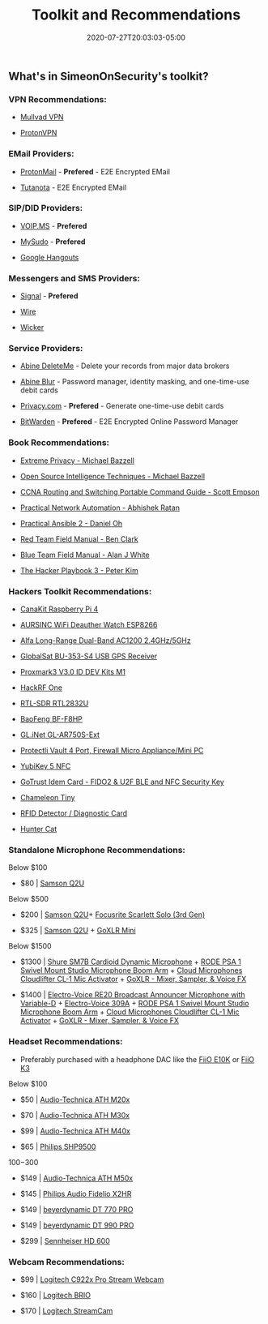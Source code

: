﻿---
title: "Toolkit and Recommendations"
date: 2020-07-27T20:03:03-05:00
draft: false
toc: true
---

## What's in SimeonOnSecurity's toolkit?


### VPN Recommendations:

- [Mullvad VPN](https://mullvad.net/en/) 

- [ProtonVPN](https://protonvpn.com/)

### EMail Providers:

- [ProtonMail](https://protonmail.com/) - **Prefered** - E2E Encrypted EMail

- [Tutanota](https://www.tutanota.com/) - E2E Encrypted EMail

### SIP/DID Providers:

- [VOIP.MS](https://voip.ms) - **Prefered**

- [MySudo](https://mysudo.com/) - **Prefered**

- [Google Hangouts](https://hangouts.google.com)

### Messengers and SMS Providers:

- [Signal](https://www.signal.org/) - **Prefered**

- [Wire](https://wire.com/en/)

- [Wicker](https://wickr.com/)

### Service Providers:

- [Abine DeleteMe](https://joindeleteme.com/refer?coupon=RFR-40867-7DWHR4) - Delete your records from major data brokers

- [Abine Blur](https://dnt.abine.com/#/ref_register/pC8ZbvQtt) - Password manager, identity masking, and one-time-use debit cards

- [Privacy.com](https://privacy.com/join/SU86Y) - **Prefered** - Generate one-time-use debit cards

- [BitWarden](bitwarden.com) - **Prefered** - E2E Encrypted Online Password Manager 

### Book Recommendations:

- [Extreme Privacy - Michael Bazzell](https://amzn.to/3g4BrxG)

- [Open Source Intelligence Techniques - Michael Bazzell](https://amzn.to/39zbWlV)

- [CCNA Routing and Switching Portable Command Guide - Scott Empson](https://amzn.to/3hFK7eo)

- [Practical Network Automation - Abhishek Ratan](https://amzn.to/3hE5Tzd)

- [Practical Ansible 2 - Daniel Oh](https://amzn.to/332hwfo)

- [Red Team Field Manual - Ben Clark](https://amzn.to/2BBC3fp)

- [Blue Team Field Manual - Alan J White](https://amzn.to/30Z5il4)

- [The Hacker Playbook 3 - Peter Kim](https://amzn.to/2D6F47L)

### Hackers Toolkit Recommendations:

- [CanaKit Raspberry Pi 4](https://amzn.to/2EqDyOx)

- [AURSINC WiFi Deauther Watch ESP8266](https://amzn.to/2P0W3uX)

- [Alfa Long-Range Dual-Band AC1200 2.4GHz/5GHz](https://amzn.to/330FAPG)

- [GlobalSat BU-353-S4 USB GPS Receiver](https://amzn.to/3fcHWxq)

- [Proxmark3 V3.0 ID DEV Kits M1](https://amzn.to/3g83cFx)

- [HackRF One](https://amzn.to/2OXVj9Q)

- [RTL-SDR RTL2832U](https://amzn.to/302Egd9)

- [BaoFeng BF-F8HP](https://amzn.to/39vChkK)

- [GL.iNet GL-AR750S-Ext](https://amzn.to/3g5PTFV)

- [Protectli Vault 4 Port, Firewall Micro Appliance/Mini PC](https://amzn.to/2X1S2KZ)

- [YubiKey 5 NFC](https://amzn.to/2OXAxHw)

- [GoTrust Idem Card - FIDO2 & U2F BLE and NFC Security Key](https://amzn.to/30RFE1x)

- [Chameleon Tiny](https://hackerwarehouse.com/product/chameleon-tiny/)

- [RFID Detector / Diagnostic Card](https://hackerwarehouse.com/product/rfid-detector-diagnostic-card/)

- [Hunter Cat](https://hackerwarehouse.com/product/hunter-cat/)

### Standalone Microphone Recommendations:
Below $100

- $80 | [Samson Q2U](https://amzn.to/2GkpbZA)
  
Below $500

- $200 | [Samson Q2U](https://amzn.to/2GkpbZA)+ [Focusrite Scarlett Solo (3rd Gen)](https://amzn.to/2ux8kA6)
  
- $325 | [Samson Q2U](https://amzn.to/2GkpbZA) + [GoXLR Mini](https://amzn.to/37oB6BC)
  
Below $1500

- $1300 | [Shure SM7B Cardioid Dynamic Microphone](https://amzn.to/36m9Gel) + [RODE PSA 1 Swivel Mount Studio Microphone Boom Arm](https://amzn.to/2tFgUwY) +  [Cloud Microphones Cloudlifter CL-1 Mic Activator](https://amzn.to/2TUBi7W) + [GoXLR - Mixer, Sampler, & Voice FX](https://amzn.to/2tOcQdF)
  
- $1400 | [Electro-Voice RE20 Broadcast Announcer Microphone with Variable-D](https://amzn.to/37s5uep)  + [Electro-Voice 309A](https://amzn.to/36mRhxV) + [RODE PSA 1 Swivel Mount Studio Microphone Boom Arm](https://amzn.to/2tFgUwY) +  [Cloud Microphones Cloudlifter CL-1 Mic Activator](https://amzn.to/2TUBi7W) + [GoXLR - Mixer, Sampler, & Voice FX](https://amzn.to/2tOcQdF)

### Headset Recommendations:

- Preferably purchased with a headphone DAC like the [FiiO E10K](https://amzn.to/312xdQJ)  or [FiiO K3](https://amzn.to/2uzpo8B)

Below $100

- $50 | [Audio-Technica ATH M20x](https://amzn.to/2TVE252)

- $70 | [Audio-Technica ATH M30x](https://amzn.to/3aGF2Qs)

- $99 | [Audio-Technica ATH M40x](https://amzn.to/2RMkYDv)
 
- $65 | [Philips SHP9500](https://amzn.to/2RngkNb)
    
$100-$300

- $149 | [Audio-Technica ATH M50x](https://amzn.to/2GozWu9)
         
- $145 | [Philips Audio Fidelio X2HR](https://amzn.to/2GozWu9)
        
- $149 | [beyerdynamic DT 770 PRO](https://amzn.to/30P8jDY)
       
- $149 | [beyerdynamic DT 990 PRO](https://amzn.to/37r9SdI)
       
- $299 | [Sennheiser HD 600](https://amzn.to/30QLDDj)
      
          
### Webcam Recommendations:

- $99 | [Logitech C922x Pro Stream Webcam](https://amzn.to/37P4FMN)
      
- $160 | [Logitech BRIO](https://amzn.to/2uQPjcn)
     
- $170 | [Logitech StreamCam](https://amzn.to/2SQUWAA)
     